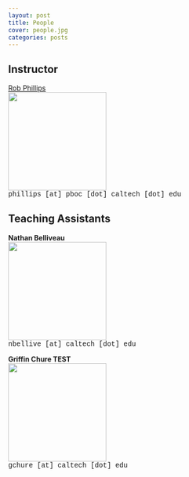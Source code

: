 ```yaml
---
layout: post
title: People
cover: people.jpg
categories: posts
---
```



## Instructor

<div id="im" >

<a href="http://www.rpgroup.caltech.edu/"> Rob Phillips </a><br />
<img src="../../../../images/rob.jpg" width=200px><br/>
<span style="font-family: courier"> phillips [at] pboc [dot] caltech [dot] edu</span>

</div>

## Teaching Assistants

<div id="im">

<b> Nathan Belliveau</b><br />
<img src="../../../../images/nathan.jpg" width=200px><br/>
<span style="font-family: courier">nbellive [at] caltech [dot] edu</span>

</div>

<div id="im">


<b> Griffin Chure TEST</b><br />
<img src="../../../../images/gchure.jpg" width=200px><br/>
<span style="font-family: courier">gchure [at] caltech [dot] edu</span>

</div>
